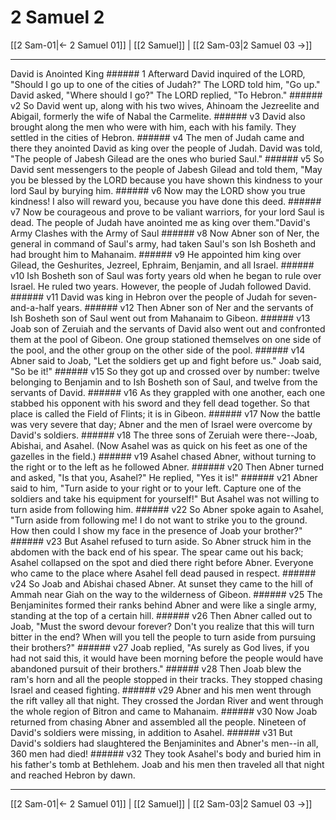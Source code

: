 # 2 Samuel 2

[[2 Sam-01|← 2 Samuel 01]] | [[2 Samuel]] | [[2 Sam-03|2 Samuel 03 →]]
***

David is Anointed King ###### 1 Afterward David inquired of the LORD, "Should I go up to one of the cities of Judah?" The LORD told him, "Go up." David asked, "Where should I go?" The LORD replied, "To Hebron." ###### v2 So David went up, along with his two wives, Ahinoam the Jezreelite and Abigail, formerly the wife of Nabal the Carmelite. ###### v3 David also brought along the men who were with him, each with his family. They settled in the cities of Hebron. ###### v4 The men of Judah came and there they anointed David as king over the people of Judah. David was told, "The people of Jabesh Gilead are the ones who buried Saul." ###### v5 So David sent messengers to the people of Jabesh Gilead and told them, "May you be blessed by the LORD because you have shown this kindness to your lord Saul by burying him. ###### v6 Now may the LORD show you true kindness! I also will reward you, because you have done this deed. ###### v7 Now be courageous and prove to be valiant warriors, for your lord Saul is dead. The people of Judah have anointed me as king over them."David's Army Clashes with the Army of Saul ###### v8 Now Abner son of Ner, the general in command of Saul's army, had taken Saul's son Ish Bosheth and had brought him to Mahanaim. ###### v9 He appointed him king over Gilead, the Geshurites, Jezreel, Ephraim, Benjamin, and all Israel. ###### v10 Ish Bosheth son of Saul was forty years old when he began to rule over Israel. He ruled two years. However, the people of Judah followed David. ###### v11 David was king in Hebron over the people of Judah for seven-and-a-half years. ###### v12 Then Abner son of Ner and the servants of Ish Bosheth son of Saul went out from Mahanaim to Gibeon. ###### v13 Joab son of Zeruiah and the servants of David also went out and confronted them at the pool of Gibeon. One group stationed themselves on one side of the pool, and the other group on the other side of the pool. ###### v14 Abner said to Joab, "Let the soldiers get up and fight before us." Joab said, "So be it!" ###### v15 So they got up and crossed over by number: twelve belonging to Benjamin and to Ish Bosheth son of Saul, and twelve from the servants of David. ###### v16 As they grappled with one another, each one stabbed his opponent with his sword and they fell dead together. So that place is called the Field of Flints; it is in Gibeon. ###### v17 Now the battle was very severe that day; Abner and the men of Israel were overcome by David's soldiers. ###### v18 The three sons of Zeruiah were there--Joab, Abishai, and Asahel. (Now Asahel was as quick on his feet as one of the gazelles in the field.) ###### v19 Asahel chased Abner, without turning to the right or to the left as he followed Abner. ###### v20 Then Abner turned and asked, "Is that you, Asahel?" He replied, "Yes it is!" ###### v21 Abner said to him, "Turn aside to your right or to your left. Capture one of the soldiers and take his equipment for yourself!" But Asahel was not willing to turn aside from following him. ###### v22 So Abner spoke again to Asahel, "Turn aside from following me! I do not want to strike you to the ground. How then could I show my face in the presence of Joab your brother?" ###### v23 But Asahel refused to turn aside. So Abner struck him in the abdomen with the back end of his spear. The spear came out his back; Asahel collapsed on the spot and died there right before Abner. Everyone who came to the place where Asahel fell dead paused in respect. ###### v24 So Joab and Abishai chased Abner. At sunset they came to the hill of Ammah near Giah on the way to the wilderness of Gibeon. ###### v25 The Benjaminites formed their ranks behind Abner and were like a single army, standing at the top of a certain hill. ###### v26 Then Abner called out to Joab, "Must the sword devour forever? Don't you realize that this will turn bitter in the end? When will you tell the people to turn aside from pursuing their brothers?" ###### v27 Joab replied, "As surely as God lives, if you had not said this, it would have been morning before the people would have abandoned pursuit of their brothers." ###### v28 Then Joab blew the ram's horn and all the people stopped in their tracks. They stopped chasing Israel and ceased fighting. ###### v29 Abner and his men went through the rift valley all that night. They crossed the Jordan River and went through the whole region of Bitron and came to Mahanaim. ###### v30 Now Joab returned from chasing Abner and assembled all the people. Nineteen of David's soldiers were missing, in addition to Asahel. ###### v31 But David's soldiers had slaughtered the Benjaminites and Abner's men--in all, 360 men had died! ###### v32 They took Asahel's body and buried him in his father's tomb at Bethlehem. Joab and his men then traveled all that night and reached Hebron by dawn.

***
[[2 Sam-01|← 2 Samuel 01]] | [[2 Samuel]] | [[2 Sam-03|2 Samuel 03 →]]
